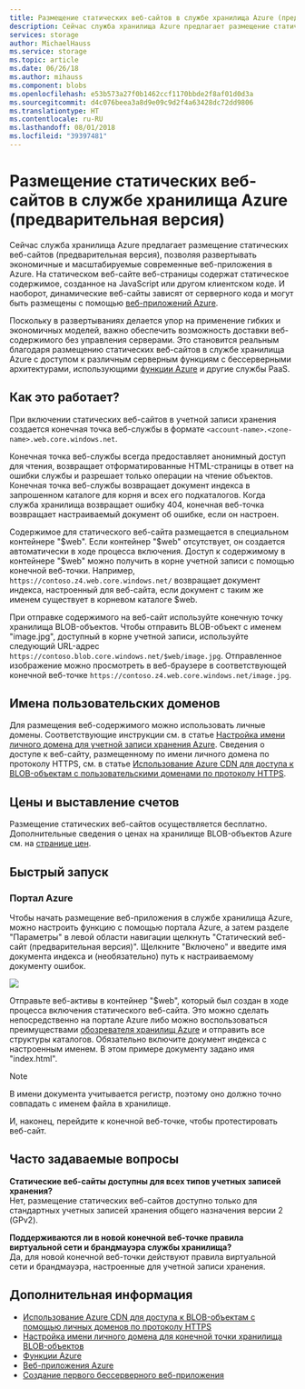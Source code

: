 ```yaml
---
title: Размещение статических веб-сайтов в службе хранилища Azure (предварительная версия) | Документы Майкрософт
description: Сейчас служба хранилища Azure предлагает размещение статических веб-сайтов (предварительная версия), предоставляя экономичное, масштабируемое решение для размещения современных веб-приложений.
services: storage
author: MichaelHauss
ms.service: storage
ms.topic: article
ms.date: 06/26/18
ms.author: mihauss
ms.component: blobs
ms.openlocfilehash: e53b573a27f0b1462ccf1170bbde2f8af01d0d3a
ms.sourcegitcommit: d4c076beea3a8d9e09c9d2f4a63428dc72dd9806
ms.translationtype: HT
ms.contentlocale: ru-RU
ms.lasthandoff: 08/01/2018
ms.locfileid: "39397481"
---
```

# <a name="static-website-hosting-in-azure-storage-preview"></a>Размещение статических веб-сайтов в службе хранилища Azure (предварительная версия)
Сейчас служба хранилища Azure предлагает размещение статических веб-сайтов (предварительная версия), позволяя развертывать экономичные и масштабируемые современные веб-приложения в Azure. На статическом веб-сайте веб-страницы содержат статическое содержимое, созданное на JavaScript или другом клиентском коде. И наоборот, динамические веб-сайты зависят от серверного кода и могут быть размещены с помощью [веб-приложений Azure](/app-service/app-service-web-overview.md).

Поскольку в развертываниях делается упор на применение гибких и экономичных моделей, важно обеспечить возможность доставки веб-содержимого без управления серверами. Это становится реальным благодаря размещению статических веб-сайтов в службе хранилища Azure с доступом к различным серверным функциям с бессерверными архитектурами, использующими [функции Azure](/azure-functions/functions-overview.md) и другие службы PaaS.

## <a name="how-does-it-work"></a>Как это работает?
При включении статических веб-сайтов в учетной записи хранения создается конечная точка веб-службы в формате `<account-name>.<zone-name>.web.core.windows.net`.

Конечная точка веб-службы всегда предоставляет анонимный доступ для чтения, возвращает отформатированные HTML-страницы в ответ на ошибки службы и разрешает только операции на чтение объектов. Конечная точка веб-службы возвращает документ индекса в запрошенном каталоге для корня и всех его подкаталогов. Когда служба хранилища возвращает ошибку 404, конечная веб-точка возвращает настраиваемый документ об ошибке, если он настроен.

Содержимое для статического веб-сайта размещается в специальном контейнере "$web". Если контейнер "$web" отсутствует, он создается автоматически в ходе процесса включения. Доступ к содержимому в контейнере "$web" можно получить в корне учетной записи с помощью конечной веб-точки. Например, `https://contoso.z4.web.core.windows.net/` возвращает документ индекса, настроенный для веб-сайта, если документ с таким же именем существует в корневом каталоге $web.

При отправке содержимого на веб-сайт используйте конечную точку хранилища BLOB-объектов. Чтобы отправить BLOB-объект с именем "image.jpg", доступный в корне учетной записи, используйте следующий URL-адрес `https://contoso.blob.core.windows.net/$web/image.jpg`. Отправленное изображение можно просмотреть в веб-браузере в соответствующей конечной веб-точке `https://contoso.z4.web.core.windows.net/image.jpg`.


## <a name="custom-domain-names"></a>Имена пользовательских доменов
Для размещения веб-содержимого можно использовать личные домены. Соответствующие инструкции см. в статье [Настройка имени личного домена для учетной записи хранения Azure](storage-custom-domain-name.md). Сведения о доступе к веб-сайту, размещенному по имени личного домена по протоколу HTTPS, см. в статье [Использование Azure CDN для доступа к BLOB-объектам с пользовательскими доменами по протоколу HTTPS](storage-https-custom-domain-cdn.md).

## <a name="pricing-and-billing"></a>Цены и выставление счетов
Размещение статических веб-сайтов осуществляется бесплатно. Дополнительные сведения о ценах на хранилище BLOB-объектов Azure см. на [странице цен](https://azure.microsoft.com/pricing/details/storage/blobs/).

## <a name="quickstart"></a>Быстрый запуск
### <a name="azure-portal"></a>Портал Azure
Чтобы начать размещение веб-приложения в службе хранилища Azure, можно настроить функцию с помощью портала Azure, а затем разделе "Параметры" в левой области навигации щелкнуть "Статический веб-сайт (предварительная версия)". Щелкните "Включено" и введите имя документа индекса и (необязательно) путь к настраиваемому документу ошибок.

![](media/storage-blob-static-website/storage-blob-static-website-portal-config.PNG)

Отправьте веб-активы в контейнер "$web", который был создан в ходе процесса включения статического веб-сайта. Это можно сделать непосредственно на портале Azure либо можно воспользоваться преимуществами [обозревателя хранилищ Azure](https://azure.microsoft.com/features/storage-explorer/) и отправить все структуры каталогов. Обязательно включите документ индекса с настроенным именем. В этом примере документу задано имя "index.html".

> [!NOTE]
> В имени документа учитывается регистр, поэтому оно должно точно совпадать с именем файла в хранилище.

И, наконец, перейдите к конечной веб-точке, чтобы протестировать веб-сайт.

## <a name="faq"></a>Часто задаваемые вопросы
**Статические веб-сайты доступны для всех типов учетных записей хранения?**  
Нет, размещение статических веб-сайтов доступно только для стандартных учетных записей хранения общего назначения версии 2 (GPv2).

**Поддерживаются ли в новой конечной веб-точке правила виртуальной сети и брандмауэра службы хранилища?**  
Да, для новой конечной веб-точки действуют правила виртуальной сети и брандмауэра, настроенные для учетной записи хранения.

## <a name="next-steps"></a>Дополнительная информация
* [Использование Azure CDN для доступа к BLOB-объектам с помощью личных доменов по протоколу HTTPS](storage-https-custom-domain-cdn.md)
* [Настройка имени личного домена для конечной точки хранилища BLOB-объектов](storage-custom-domain-name.md)
* [Функции Azure](/azure-functions/functions-overview.md)
* [Веб-приложения Azure](/app-service/app-service-web-overview.md)
* [Создание первого бессерверного веб-приложения](https://aka.ms/static-serverless-webapp)
